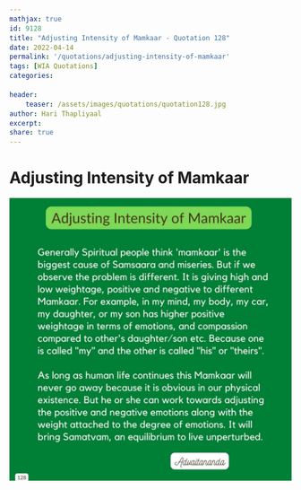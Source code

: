 ```yaml
---
mathjax: true
id: 9128
title: "Adjusting Intensity of Mamkaar - Quotation 128"
date: 2022-04-14
permalink: '/quotations/adjusting-intensity-of-mamkaar'
tags: [WIA Quotations] 
categories: 

header:
    teaser: /assets/images/quotations/quotation128.jpg
author: Hari Thapliyaal 
excerpt:
share: true 
---
```


# Adjusting Intensity of Mamkaar

![Adjusting Intensity of Mamkaar](/assets/images/quotations/quotation128.jpg)
